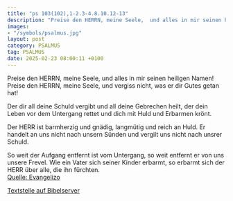 ```yaml
---
title: "ps 103(102),1-2.3-4.8.10.12-13"
description: "Preise den HERRN, meine Seele,  und alles in mir seinen heiligen Namen! Preise den HERRN, meine Seele,  und vergiss nicht, was er dir Gutes getan hat!  Der dir all deine Schuld vergibt  und all deine Gebrechen heilt, der dein Leben vor dem Untergang rettet  und dich mit Huld ...."
images:
- "/symbols/psalmus.jpg"
layout: post
category: PSALMUS
tag: PSALMUS
date: 2025-02-23 08:00:11 +0100
---
```

Preise den HERRN, meine Seele, 
und alles in mir seinen heiligen Namen!
Preise den HERRN, meine Seele, 
und vergiss nicht, was er dir Gutes getan hat!

Der dir all deine Schuld vergibt 
und all deine Gebrechen heilt,
der dein Leben vor dem Untergang rettet 
und dich mit Huld und Erbarmen krönt.<!--more-->

Der HERR ist barmherzig und gnädig, 
langmütig und reich an Huld.
Er handelt an uns nicht nach unsern Sünden 
und vergilt uns nicht nach unsrer Schuld.

So weit der Aufgang entfernt ist vom Untergang, 
so weit entfernt er von uns unsere Frevel.
Wie ein Vater sich seiner Kinder erbarmt, 
so erbarmt sich der HERR über alle, die ihn fürchten.<br>
[Quelle: Evangelizo](https://evangeliumtagfuertag.org/DE/gospel)

[Textstelle auf Bibelserver](https://www.bibleserver.com/EU/ps103(102),1-2.3-4.8.10.12-13)
